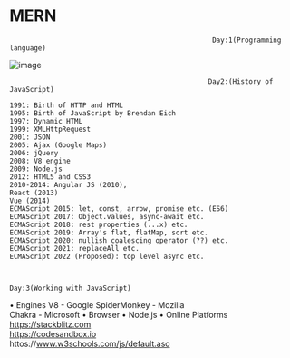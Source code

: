 # MERN

                                                      Day:1(Programming language)
![image](https://user-images.githubusercontent.com/54101582/200136781-3da33ca1-aff1-4584-9e1f-474637972a6f.png)

                                                     Day2:(History of JavaScript)

    1991: Birth of HTTP and HTML
    1995: Birth of JavaScript by Brendan Eich
    1997: Dynamic HTML
    1999: XMLHttpRequest
    2001: JSON
    2005: Ajax (Google Maps)
    2006: jQuery
    2008: V8 engine
    2009: Node.js
    2012: HTML5 and CSS3
    2010-2014: Angular JS (2010),
    React (2013)
    Vue (2014)
    ECMAScript 2015: let, const, arrow, promise etc. (ES6)
    ECMAScript 2017: Object.values, async-await etc.
    ECMAScript 2018: rest properties (...x) etc.
    ECMAScript 2019: Array's flat, flatMap, sort etc.
    ECMAScript 2020: nullish coalescing operator (??) etc.
    ECMAScript 2021: replaceAll etc.
    ECMAScript 2022 (Proposed): top level async etc.
    
   
                                                                    Day:3(Working with JavaScript)

• Engines 
 V8 - Google 
 SpiderMonkey - Mozilla  
 Chakra - Microsoft 
• Browser 
• Node.js 
• Online Platforms 
 https://stackblitz.com  
 https://codesandbox.io  
 httos://www.w3schools.com/js/default.aso  
 
 
 
 
 
